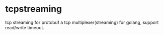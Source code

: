 # tcpstreaming
tcp streaming for protobuf
a tcp multiplexer(streaming) for golang, support read/write timeout.
